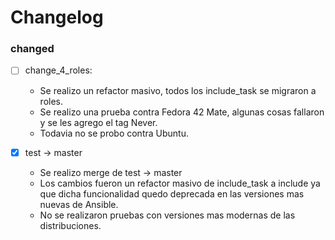 # Changelog

### changed
- [ ] change_4_roles: 
  - Se realizo un refactor masivo, todos los include_task se migraron a roles.
  - Se realizo una prueba contra Fedora 42 Mate, algunas cosas fallaron y se les agrego el tag Never.
  - Todavia no se probo contra Ubuntu.

- [x] test -> master
  - Se realizo merge de test -> master
  - Los cambios fueron un refactor masivo de include_task a include ya que dicha funcionalidad quedo deprecada en las versiones mas nuevas de Ansible.
  - No se realizaron pruebas con versiones mas modernas de las distribuciones.

